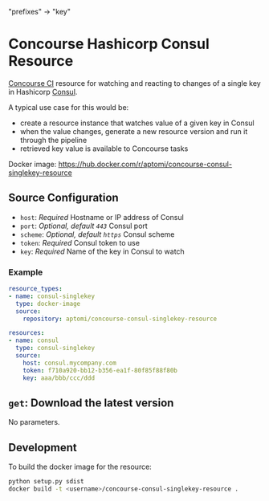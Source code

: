 "prefixes" -> "key"

# Concourse Hashicorp Consul Resource
[Concourse CI](http://concourse.ci) resource for watching and reacting to changes of a single key in Hashicorp [Consul](https://www.consul.io/).

A typical use case for this would be:
* create a resource instance that watches value of a given key in Consul
* when the value changes, generate a new resource version and run it through the pipeline
* retrieved key value is available to Concourse tasks
 
Docker image: https://hub.docker.com/r/aptomi/concourse-consul-singlekey-resource

## Source Configuration
* `host`: *Required* Hostname or IP address of Consul
* `port`: *Optional, default `443`* Consul port
* `scheme`: *Optional, default `https`* Consul scheme
* `token`: *Required* Consul token to use
* `key`: *Required* Name of the key in Consul to watch

### Example
``` yaml
resource_types:
- name: consul-singlekey
  type: docker-image
  source:
    repository: aptomi/concourse-consul-singlekey-resource

resources:
- name: consul
  type: consul-singlekey
  source:
    host: consul.mycompany.com
    token: f710a920-bb12-b356-ea1f-80f85f88f80b
    key: aaa/bbb/ccc/ddd
```

## `get`: Download the latest version
No parameters.

## Development
To build the docker image for the resource:
``` sh
python setup.py sdist
docker build -t <username>/concourse-consul-singlekey-resource .
```
